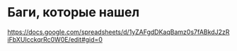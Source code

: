# Баги, которые нашел
https://docs.google.com/spreadsheets/d/1yZAFgdDKaqBamz0s7fABkdJ2zRiFbXUIcckqrRc0W0E/edit#gid=0

